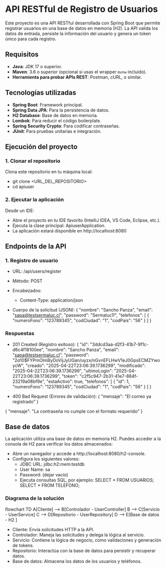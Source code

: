 # API RESTful de Registro de Usuarios

Este proyecto es una API RESTful desarrollada con Spring Boot que permite registrar usuarios en una base de datos en memoria (H2). La API valida los datos de entrada, persiste la información del usuario y genera un token único para cada registro.

## **Requisitos**

- **Java**: JDK 17 o superior.
- **Maven**: 3.6 o superior (opcional si usas el wrapper `mvnw` incluido).
- **Herramienta para probar APIs REST**: Postman, cURL, o similar.

## **Tecnologías utilizadas**

- **Spring Boot**: Framework principal.
- **Spring Data JPA**: Para la persistencia de datos.
- **H2 Database**: Base de datos en memoria.
- **Lombok**: Para reducir el código boilerplate.
- **Spring Security Crypto**: Para codificar contraseñas.
- **JUnit**: Para pruebas unitarias e integración.

## **Ejecución del proyecto**

### **1. Clonar el repositorio**

Clona este repositorio en tu máquina local:

- git clone <URL_DEL_REPOSITORIO>
- cd apiuser

### **2. Ejecutar la aplicación**
Desde un IDE:
- Abre el proyecto en tu IDE favorito (IntelliJ IDEA, VS Code, Eclipse, etc.).
- Ejecuta la clase principal: ApiuserApplication.
- La aplicación estará disponible en http://localhost:8080

## **Endpoints de la API**

### **1. Registro de usuario**
- URL: /api/users/register
- Método: POST
- Encabezados:
    - Content-Type: application/json

- Cuerpo de la solicitud (JSON):
{
  "nombre": "Sancho Panza",
  "email": "sapa@testsermaluc.cl",
  "password": "Sermaluc1!",
  "telefonos": [
    {
      "numeroFono": "123789345",
      "codCiudad": "1",
      "codPais": "56"
    }
  ]
}

### **Respuestas**

- 201 Created (Registro exitoso):
{
    "id": "3ddcd3aa-d2f3-41b7-9f1c-d6c4f18100ee",
    "nombre": "Sancho Panza",
    "email": "sapa@testsermaluc.cl",
    "password": "$2a$10$FYPmOlmByDoVijJyUGan/uyzx/nGvnEFLHwV1eJ0GpsECMZYwoycW",
    "creado": "2025-04-22T23:06:39.1736299",
    "modificado": "2025-04-22T23:06:39.1736299",
    "ultimoLogin": "2025-04-22T23:06:39.1736299",
    "token": "c2f5c947-2b31-41e7-884f-23219a08bf9e",
    "estaActivo": true,
    "telefonos": [
        {
            "id": 1,
            "numeroFono": "123789345",
            "codCiudad": "1",
            "codPais": "56"
        }
    ]
}

- 400 Bad Request (Errores de validación):
{
  "mensaje": "El correo ya registrado"
}

{
  "mensaje": "La contraseña no cumple con el formato requerido"
}

## **Base de datos**
La aplicación utiliza una base de datos en memoria H2. Puedes acceder a la consola de H2 para verificar los datos almacenados:

- Abre un navegador y accede a http://localhost:8080/h2-console.
- Configura los siguientes valores:
    - JDBC URL: jdbc:h2:mem:testdb
    - User Name: sa
    - Password: (dejar vacío)
    - Ejecuta consultas SQL, por ejemplo:
        SELECT * FROM USUARIOS;
        SELECT * FROM TELEFONO;

### **Diagrama de la solución**

flowchart TD
    A[Cliente] --> B[Controlador - UserController] 
    B --> C[Servicio - UserService] 
    C --> D[Repositorio - UserRepository] 
    D --> E[Base de datos - H2 ]

- Cliente: Envía solicitudes HTTP a la API.
- Controlador: Maneja las solicitudes y delega la lógica al servicio.
- Servicio: Contiene la lógica de negocio, como validaciones y generación de tokens.
- Repositorio: Interactúa con la base de datos para persistir y recuperar datos.
- Base de datos: Almacena los datos de los usuarios y teléfonos.